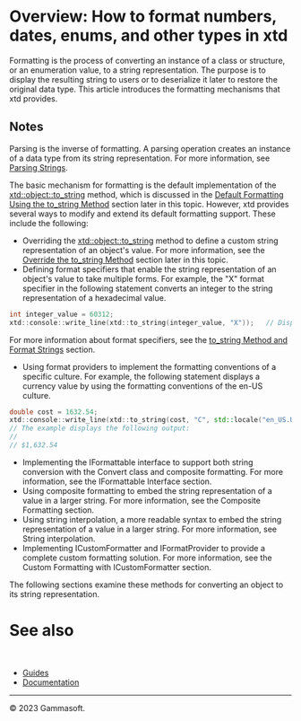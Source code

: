 # Overview: How to format numbers, dates, enums, and other types in xtd

Formatting is the process of converting an instance of a class or structure, or an enumeration value, to a string representation.
The purpose is to display the resulting string to users or to deserialize it later to restore the original data type.
This article introduces the formatting mechanisms that xtd provides.

## Notes

  Parsing is the inverse of formatting. 
  A parsing operation creates an instance of a data type from its string representation. 
  For more information, see [Parsing Strings](parse_overview.md). 

The basic mechanism for formatting is the default implementation of the [xtd::object::to_string](https://gammasoft71.github.io/xtd/reference_guides/latest/classxtd_1_1object.html#a5682215ee76ab97c48580ab162c49507) method, which is discussed in the [Default Formatting Using the to_string Method](default-formatting-using-the-to-strin-method) section later in this topic. 
However, xtd provides several ways to modify and extend its default formatting support. 
These include the following:
* Overriding the [xtd::object::to_string](https://gammasoft71.github.io/xtd/reference_guides/latest/classxtd_1_1object.html#a5682215ee76ab97c48580ab162c49507) method to define a custom string representation of an object's value. For more information, see the [Override the to_string Method](override-the-to-string-method) section later in this topic.
* Defining format specifiers that enable the string representation of an object's value to take multiple forms. For example, the "X" format specifier in the following statement converts an integer to the string representation of a hexadecimal value.

```cpp
int integer_value = 60312;
xtd::console::write_line(xtd::to_string(integer_value, "X"));   // Displays EB98.
```

For more information about format specifiers, see the [to_string Method and Format Strings](to_string-method-and-format-strings) section.

* Using format providers to implement the formatting conventions of a specific culture. For example, the following statement displays a currency value by using the formatting conventions of the en-US culture.

```cpp
double cost = 1632.54;
xtd::console::write_line(xtd::to_string(cost, "C", std::locale("en_US.UTF-8")));
// The example displays the following output:
//
// $1,632.54
```

* Implementing the IFormattable interface to support both string conversion with the Convert class and composite formatting. For more information, see the IFormattable Interface section.
* Using composite formatting to embed the string representation of a value in a larger string. For more information, see the Composite Formatting section.
* Using string interpolation, a more readable syntax to embed the string representation of a value in a larger string. For more information, see String interpolation.
* Implementing ICustomFormatter and IFormatProvider to provide a complete custom formatting solution. For more information, see the Custom Formatting with ICustomFormatter section.

The following sections examine these methods for converting an object to its string representation.


# See also
​
* [Guides](guides.md)
* [Documentation](documentation.md)

______________________________________________________________________________________________

© 2023 Gammasoft.

[//]: # (https://learn.microsoft.com/en-us/dotnet/standard/base-types/formatting-types)
